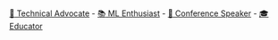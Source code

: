 [:scroll: Technical Advocate](https://www.linkedin.com/in/peckjon/) - [:books: ML Enthusiast](https://algorithmia.com/blog/author/jpeck) - [:movie_camera: Conference Speaker](https://www.youtube.com/playlist?list=PLtKhCBMhTy5WXu7R-LtnaEwU7bIbeLM5-) - [:mortar_board: Educator](https://www.manning.com/liveproject/training-and-deploying-an-ml-model-as-a-microservice?a_aid=peckjon&a_bid=800e1f53)
